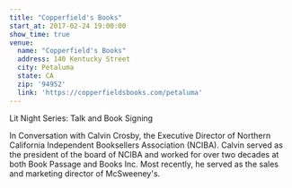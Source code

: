 ```yaml
---
title: "Copperfield's Books"
start_at: 2017-02-24 19:00:00
show_time: true
venue:
  name: "Copperfield's Books"
  address: 140 Kentucky Street
  city: Petaluma
  state: CA
  zip: '94952'
  link: 'https://copperfieldsbooks.com/petaluma'
---
```



Lit Night Series: Talk and Book Signing

In Conversation with Calvin Crosby, the Executive Director of Northern California Independent Booksellers Association (NCIBA). Calvin served as the president of the board of NCIBA and worked for over two decades at both Book Passage and Books Inc. Most recently, he served as the sales and marketing director of McSweeney's.&nbsp;